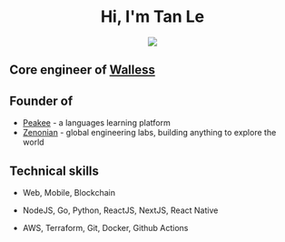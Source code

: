 <h1 align="center"><b>Hi, I'm Tan Le </b></h1>
<p align="center">
  <a href="https://github.com/DenverCoder1/readme-typing-svg"><img src="https://readme-typing-svg.herokuapp.com?font=Time+New+Roman&color=cyan&size=25&center=true&vCenter=true&width=600&height=100&lines=Senior+Full-stack+Software+Engineer;Tan+Le+.+aka+Thomas+Le"></a>
</p>

## Core engineer of [Walless](https://walless.io)

## Founder of

- [Peakee](https://peakee.co) - a languages learning platform
- [Zenonian](https://zenonian.com) - global engineering labs, building anything to explore the world

## Technical skills

-   Web, Mobile, Blockchain

-   NodeJS, Go, Python, ReactJS, NextJS, React Native

-   AWS, Terraform, Git, Docker, Github Actions

<br>

